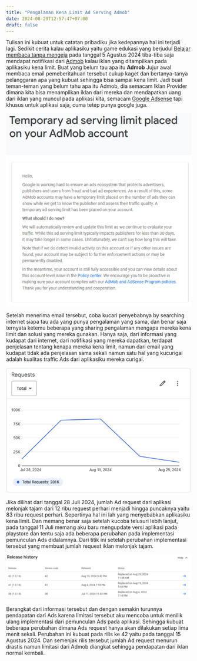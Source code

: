 ```yaml
---
title: "Pengalaman Kena Limit Ad Serving Admob"
date: 2024-08-29T12:57:47+07:00
draft: false
---
```


Tulisan ini kubuat untuk catatan pribadiku jika kedepannya hal ini terjadi lagi. Sedikit cerita kalau aplikasiku yaitu game edukasi yang berjudul [Belajar membaca tanpa mengeja](https://play.google.com/store/apps/details?id=com.aplikasihebat.baca_app&pcampaignid=web_share) pada tanggal 5 Agustus 2024 tiba-tiba saja mendapat notifikasi dari [Admob](https://admob.google.com/home/) kalau iklan yang ditampilkan pada aplikasiku kena limit. Buat yang belum tau apa itu **Admob** Jujur awal membaca email pemeberitahuan tersebut cukup kaget dan bertanya-tanya pelanggaran apa yang kubuat sehingga bisa sampai kena limit. Jadi buat teman-teman yang belum tahu apa itu Admob, dia semacam Iklan Provider dimana kita bisa menampilkan iklan dari mereka dan mendapatkan uang dari iklan yang muncul pada aplikasi kita, semacam [Google Adsense](https://adsense.google.com/intl/id_id/start/) tapi khusus untuk aplikasi saja, cuma tetep punya google juga.

![Email notifikasi dari Admob](/blog/admob_limit.PNG)

Setelah menerima email tersebut, coba kucari penyebabnya by searching internet siapa tau ada yang punya pengalaman yang sama, dan benar saja ternyata ketemu beberapa yang sharing pengalaman mengapa mereka kena limit dan solusi yang mereka gunakan. Hanya saja, dari informasi yang kudapat dari internet, dari notifikasi yang mereka dapatkan, terdapat penjelasan tentang kenapa mereka kena limit, namun dari email yang kudapat tidak ada penjelasan sama sekali namun satu hal yang kucurigai adalah kualitas traffic Ads dari aplikasiku mereka curigai.

![Ad request dari aplikasiku](/blog/ad_request.PNG)

Jika dilihat dari tanggal 28 Juli 2024, jumlah Ad request dari aplikasi melonjak tajam dari 12 ribu request perhari menjadi hingga puncaknya yaitu 83 ribu request perhari. Sepertinya hal ini lah yang menyebabkan aplikasiku kena limit. Dan memang benar saja setelah kucoba telusuri lebih lanjut, pada tanggal 11 Juli memang aku baru mengupdate versi aplikasi pada playstore dan tentu saja ada beberapa perubahan pada implementasi pemunculan Ads didalamnya. Dari titik ini setelah perubahan implementasi tersebut yang membuat jumlah request iklan melonjak tajam.

![Tanggal rilis aplikasi](/blog/release_history.PNG)

Berangkat dari informasi tersebut dan dengan semakin turunnya pendapatan dari Ads karena limitasi tersebut aku mencoba untuk menilik ulang implementasi dari pemunculan Ads pada aplikasi. Sehingga kubuat beberapa perubahan dimana Ads request hanya akan dilakukan setiap lima menit sekali. Perubahan ini kubuat pada rilis ke 42 yaitu pada tanggal 15 Agustus 2024. Dan semenjak rilis tersebut jumlah Ad request menurun drastis namun limitasi dari Admob diangkat sehingga pendapatan dari iklan normal kembali.
